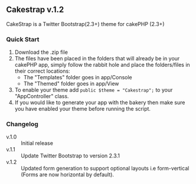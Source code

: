 <h2>Cakestrap v.1.2</h2>

CakeStrap is a Twitter Bootstrap(2.3+) theme for cakePHP (2.3+)

<h3>Quick Start</h3>

<ol>
  <li>Download the .zip file</li>
  <li>The files have been placed in the folders that will already be in your cakePHP app, simply follow the rabbit hole and place the folders/files in their correct locations:
  <ul>
    <li>The "Templates" folder goes in app/Console</li>
    <li>The "Themed" folder goes in app/View</li>
  </ul>
  </li>
  <li>To enable your theme add <code>public $theme = "Cakestrap";</code> to your "AppController" class.</li>
  <li>If you would like to generate your app with the bakery then make sure you have enabled your theme before running the script.</li>
</ol>

<h3>Changelog</h3>

<dl>
  <dt>v.1.0</dt>
  <dd>Initial release</dd>
  <dt>v.1.1</dt>
  <dd>Update Twitter Bootstrap to version 2.3.1</dd>
  <dt>v.1.2</dt>
  <dd>Updated form generation to support optional layouts i.e form-vertical (Forms are now horizontal by default).</dd>
</dl>
